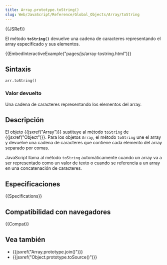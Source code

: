 ```yaml
---
title: Array.prototype.toString()
slug: Web/JavaScript/Reference/Global_Objects/Array/toString
---
```


{{JSRef}}

El método **`toString()`** devuelve una cadena de caracteres representando el array especificado y sus elementos.

{{EmbedInteractiveExample("pages/js/array-tostring.html")}}

## Sintaxis

```
arr.toString()
```

### Valor devuelto

Una cadena de caracteres representando los elementos del array.

## Descripción

El objeto {{jsxref("Array")}} sustituye al método `toString` de {{jsxref("Object")}}. Para los objetos `Array`, el método `toString` une el array y devuelve una cadena de caracteres que contiene cada elemento del array separado por comas.

JavaScript llama al método `toString` automáticamente cuando un array va a ser representado como un valor de texto o cuando se referencia a un array en una concatenación de caracteres.

## Especificaciones

{{Specifications}}

## Compatibilidad con navegadores

{{Compat}}

## Vea también

- {{jsxref("Array.prototype.join()")}}
- {{jsxref("Object.prototype.toSource()")}}
